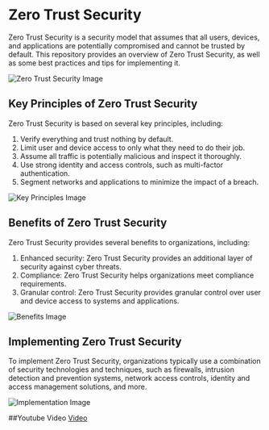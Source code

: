 # Zero Trust Security

Zero Trust Security is a security model that assumes that all users, devices, and applications are potentially compromised and cannot be trusted by default. This repository provides an overview of Zero Trust Security, as well as some best practices and tips for implementing it.

![Zero Trust Security Image](https://th.bing.com/th/id/R.ad37b97032fc2854cd1a1434d3db400b?rik=w1UhloInsS6ltQ&pid=ImgRaw&r=0)

## Key Principles of Zero Trust Security

Zero Trust Security is based on several key principles, including:

1. Verify everything and trust nothing by default.
2. Limit user and device access to only what they need to do their job.
3. Assume all traffic is potentially malicious and inspect it thoroughly.
4. Use strong identity and access controls, such as multi-factor authentication.
5. Segment networks and applications to minimize the impact of a breach.

![Key Principles Image](https://th.bing.com/th/id/OIP.7cIQUQ66GS0Xaz7J9gYOTAHaEG?pid=ImgDet&rs=1)

## Benefits of Zero Trust Security

Zero Trust Security provides several benefits to organizations, including:

1. Enhanced security: Zero Trust Security provides an additional layer of security against cyber threats.
2. Compliance: Zero Trust Security helps organizations meet compliance requirements.
3. Granular control: Zero Trust Security provides granular control over user and device access to systems and applications.

![Benefits Image](https://images.pingidentity.com/image/upload/f_auto,q_auto,w_auto,c_scale/ping_dam/content/dam/ping-6-2-assets/blogs/2021/0422/graphic-02.png)

## Implementing Zero Trust Security

To implement Zero Trust Security, organizations typically use a combination of security technologies and techniques, such as firewalls, intrusion detection and prevention systems, network access controls, identity and access management solutions, and more.

![Implementation Image](https://www.dincloud.com/wp-content/uploads/2019/10/implementation-of-zero-trust-security-model-by-dinCloud.jpg)

##Youtube Video
[Video](yt)


